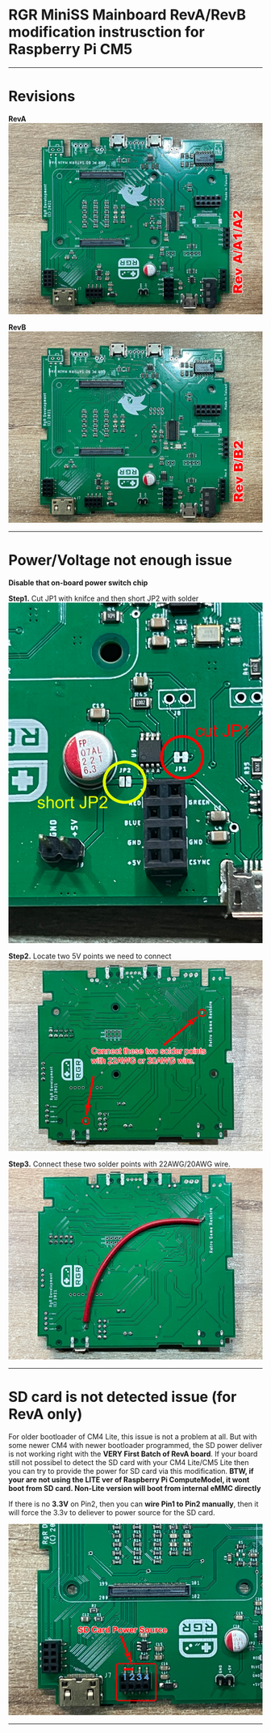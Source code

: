# RGR MiniSS Mainboard RevA/RevB modification instrusction for Raspberry Pi CM5
---
# Revisions
**RevA**
![ RevA ](pics/MiniSS_RevA.png)

**RevB**
![ RevB/RevB2 ](pics/MiniSS_RevB.png)

---
# Power/Voltage not enough issue

**Disable that on-board power switch chip**

**Step1.** Cut JP1 with knifce and then short JP2 with solder
![Cut JP1 with knifce and then short JP2 with solder](pics/MiniSS_PWR_01_JMP.png)

**Step2.** Locate two 5V points we need to connect
![Locate two 5V points we need to connect](pics/MiniSS_PWR_02_soldering_point.png)

**Step3.** Connect these two solder points with 22AWG/20AWG wire.
![Connect these two solder points with 22AWG/20AWG wire.](pics/MiniSS_PWR_03.png)


---
# SD card is not detected issue (for RevA only)

For older bootloader of CM4 Lite, this issue is not a problem at all. But with some newer CM4 with newer bootloader programmed, the SD power deliver is not working right with the **VERY First Batch of RevA board**. If your board still not possibel to detect the SD card with your CM4 Lite/CM5 Lite then you can try to provide the power for SD card via this modification.  **BTW, if your are not using the LITE ver of Raspberry Pi ComputeModel, it wont boot from SD card. Non-Lite version will boot from internal eMMC directly**

If there is no **3.3V** on Pin2, then you can **wire Pin1 to Pin2 manually**, then it will force the 3.3v to deliever to power source for the SD card.

![SD Card Power Soruce](pics/MiniSS_SDCARD_PWR.png)


---
